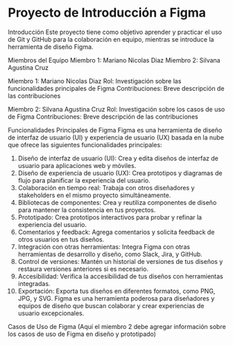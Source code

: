 # Proyecto de Introducción a Figma
Introducción
Este proyecto tiene como objetivo aprender y practicar el uso de Git y GitHub para la colaboración en equipo, mientras se introduce la herramienta de diseño Figma.

Miembros del Equipo
Miembro 1: Mariano Nicolas Diaz
Miembro 2: Silvana Agustina Cruz

Miembro 1: Mariano Nicolas Diaz
Rol: Investigación sobre las funcionalidades principales de Figma
Contribuciones: Breve descripción de las contribuciones

Miembro 2: Silvana Agustina Cruz
Rol: Investigación sobre los casos de uso de Figma
Contribuciones: Breve descripción de las contribuciones

Funcionalidades Principales de Figma
Figma es una herramienta de diseño de interfaz de usuario (UI) y experiencia de usuario (UX) basada en la nube que ofrece las siguientes funcionalidades principales:
1. Diseño de interfaz de usuario (UI): Crea y edita diseños de interfaz de usuario para aplicaciones web y móviles.
2. Diseño de experiencia de usuario (UX): Crea prototipos y diagramas de flujo para planificar la experiencia del usuario.
3. Colaboración en tiempo real: Trabaja con otros diseñadores y stakeholders en el mismo proyecto simultáneamente.
4. Bibliotecas de componentes: Crea y reutiliza componentes de diseño para mantener la consistencia en tus proyectos.
5. Prototipado: Crea prototipos interactivos para probar y refinar la experiencia del usuario.
6. Comentarios y feedback: Agrega comentarios y solicita feedback de otros usuarios en tus diseños.
7. Integración con otras herramientas: Integra Figma con otras herramientas de desarrollo y diseño, como Slack, Jira, y GitHub.
8. Control de versiones: Mantén un historial de versiones de tus diseños y restaura versiones anteriores si es necesario.
9. Accesibilidad: Verifica la accesibilidad de tus diseños con herramientas integradas.
10. Exportación: Exporta tus diseños en diferentes formatos, como PNG, JPG, y SVG.
Figma es una herramienta poderosa para diseñadores y equipos de diseño que buscan colaborar y crear experiencias de usuario excepcionales.

Casos de Uso de Figma
(Aquí el miembro 2 debe agregar información sobre los casos de uso de Figma en diseño y prototipado)


